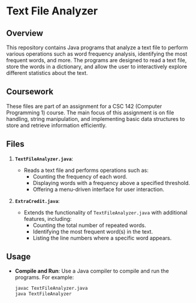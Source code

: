 # Text File Analyzer

## Overview

This repository contains Java programs that analyze a text file to perform various operations such as word frequency analysis, identifying the most frequent words, and more. The programs are designed to read a text file, store the words in a dictionary, and allow the user to interactively explore different statistics about the text.

## Coursework

These files are part of an assignment for a CSC 142 (Computer Programming 1) course. The main focus of this assignment is on file handling, string manipulation, and implementing basic data structures to store and retrieve information efficiently.

## Files

1. **`TextFileAnalyzer.java`**:
   - Reads a text file and performs operations such as:
     - Counting the frequency of each word.
     - Displaying words with a frequency above a specified threshold.
     - Offering a menu-driven interface for user interaction.

2. **`ExtraCredit.java`**:
   - Extends the functionality of `TextFileAnalyzer.java` with additional features, including:
     - Counting the total number of repeated words.
     - Identifying the most frequent word(s) in the text.
     - Listing the line numbers where a specific word appears.

## Usage

- **Compile and Run**: Use a Java compiler to compile and run the programs. For example:
  ```bash
  javac TextFileAnalyzer.java
  java TextFileAnalyzer
